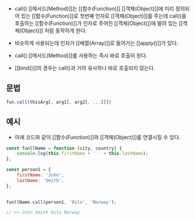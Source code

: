 - call() [[메서드(Method)]]는 [[함수(Function)]] [[객체(Object)]]에 미리 정의되어 있는 [[함수(Function)]]로 첫번째 인자로 [[객체(Object)]]를 주는데 call()을 호출하는 [[함수(Function)]]가 인자로 주어진 [[객체(Object)]]에 딸려 있는 [[객체(Object)]] 처럼 동작하게 한다.

- 비슷하게 사용되는데 인자가 [[배열(Array)]]로 들어가는 [[apply()]]가 있다.

- call() [[메서드(Method)]]를 사용하는 즉시 바로 호출이 된다.
- [[bind()]]의 경우는 call()과 거의 유사하나 바로 호출되지 않는다.

## 문법


```js
fun.call(thisArg[, arg1[, arg2[, ...]]])
```


## 예시

- 아래 코드와 같이 [[함수(Function)]]와 [[객체(Object)]]를 연결시킬 수 있다.

```js
const funllName = function (city, country) {
	console.log(this.firstName + ' ' + this.lastName);
};

const person1 = {
	firstName: 'John',
	lastName: 'Smith',
};

  
funllName.call(person1, 'Oslo', 'Norway');

// >> John Smith Oslo Norway
```
